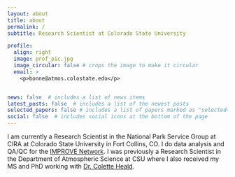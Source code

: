```yaml
---
layout: about
title: about
permalink: /
subtitle: Research Scientist at Colorado State University

profile:
  align: right
  image: prof_pic.jpg
  image_circular: false # crops the image to make it circular
  email: >
    <p>bonne@atmos.colostate.edu</p>


news: false  # includes a list of news items
latest_posts: false  # includes a list of the newest posts
selected_papers: false # includes a list of papers marked as "selected={true}"
social: false  # includes social icons at the bottom of the page
---
```


I am currently a Research Scientist in the National Park Service Group at CIRA at Colorado State University in Fort Collins, CO. I do data analysis and QA/QC for the [IMPROVE Network](https://vista.cira.colostate.edu/Improve/improve-program/). I was previously a Research Scientist in the Department of Atmospheric Science at CSU where I also received my MS and PhD working with [Dr. Colette Heald](https://www.healdgroupmit.com/).
